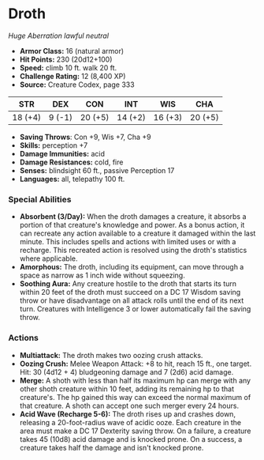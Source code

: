 # Droth

*Huge* *Aberration* *lawful neutral*

- **Armor Class:** 16 (natural armor)
- **Hit Points:** 230 (20d12+100)
- **Speed:** climb 10 ft. walk 20 ft.
- **Challenge Rating:** 12 (8,400 XP)
- **Source:** Creature Codex, page 333

| STR | DEX | CON | INT | WIS | CHA |
| --- | --- | --- | --- | --- | --- |
| 18 (+4) | 9 (-1) | 20 (+5) | 14 (+2) | 16 (+3) | 20 (+5) |

- **Saving Throws**: Con +9, Wis +7, Cha +9
- **Skills:** perception +7
- **Damage Immunities:** acid
- **Damage Resistances:** cold, fire
- **Senses:** blindsight 60 ft., passive Perception 17
- **Languages:** all, telepathy 100 ft.

### Special Abilities

- **Absorbent (3/Day):** When the droth damages a creature, it absorbs a portion of that creature's knowledge and power. As a bonus action, it can recreate any action available to a creature it damaged within the last minute. This includes spells and actions with limited uses or with a recharge. This recreated action is resolved using the droth's statistics where applicable.
- **Amorphous:** The droth, including its equipment, can move through a space as narrow as 1 inch wide without squeezing.
- **Soothing Aura:** Any creature hostile to the droth that starts its turn within 20 feet of the droth must succeed on a DC 17 Wisdom saving throw or have disadvantage on all attack rolls until the end of its next turn. Creatures with Intelligence 3 or lower automatically fail the saving throw.

### Actions

- **Multiattack:** The droth makes two oozing crush attacks.
- **Oozing Crush:** Melee Weapon Attack: +8 to hit, reach 15 ft., one target. Hit: 30 (4d12 + 4) bludgeoning damage and 7 (2d6) acid damage.
- **Merge:** A shoth with less than half its maximum hp can merge with any other shoth creature within 10 feet, adding its remaining hp to that creature's. The hp gained this way can exceed the normal maximum of that creature. A shoth can accept one such merger every 24 hours.
- **Acid Wave (Recharge 5-6):** The droth rises up and crashes down, releasing a 20-foot-radius wave of acidic ooze. Each creature in the area must make a DC 17 Dexterity saving throw. On a failure, a creature takes 45 (10d8) acid damage and is knocked prone. On a success, a creature takes half the damage and isn't knocked prone.


